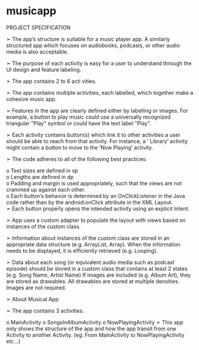 # musicapp
PROJECT SPECIFICATION

➣ The app’s structure is suitable for a music player app. A similarly structured app which focuses on audiobooks, podcasts, or other       audio media is also acceptable.

➣ The purpose of each activity is easy for a user to understand through the UI design and feature labeling.

➣ The app contains 2 to 6 acti vities.

➣ The app contains multiple activities, each labelled, which together make a cohesive music app.

➣ Features in the app are clearly defined either by labelling or images. For example, a button to play music could use a universally       recognized triangular "Play" symbol or could have the text label "Play".

➣ Each activity contains button(s) which link it to other activities a user should be able to reach from that activity. For instance, a ‘ Library’ activity might contain a button to move to the ‘Now Playing’ activity.

➣ The code adheres to all of the following best practices:

o Text sizes are defined in sp<br>
o Lengths are defined in dp<br>
o Padding and margin is used appropriately, such that the views are not crammed up against each other.<br>
o Each button’s behavior is determined by an OnClickListener in the Java code rather than by the android:onClick attribute in the XML         Layout.<br>
➣ Each button properly opens the intended activity using an explicit Intent.

➣ App uses a custom adapter to populate the layout with views based on instances of the custom class.

➣ Information about instances of the custom class are stored in an appropriate data structure (e.g. ArrayList, Array). When the           information needs to be displayed, it is efficiently retrieved (e.g. Looping).

➣ Data about each song (or equivalent audio media such as podcast episode) should be stored in a custom class that contains at least 2     states (e.g. Song Name, Artist Name) If images are included (e.g. Album Art), they are stored as drawables. All drawables are stored     at multiple densities. Images are not required.

➣ About Musical App

➣ The app contains 3 activities.

o MainActivity
o SongsInAlbumActivity
o NowPlayingActivity
➣ This app only shows the structure of the app and how the app transit from one Activity to another Activity. (eg: From MainActivity to   NowPlayingActivity etc...)
